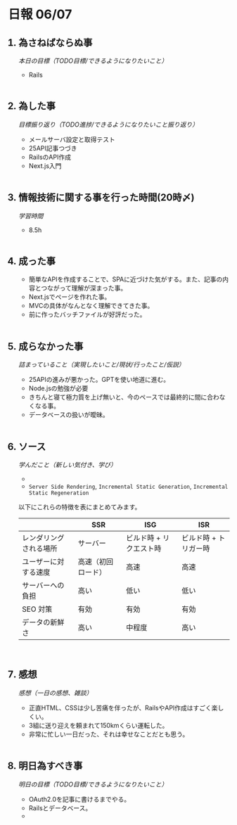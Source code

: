 # 日報 06/07


<ol>

## <li>為さねばならぬ事</li>

*本日の目標（TODO目標/できるようになりたいこと）*

  - Rails

<br>

## <li>為した事</li>

*目標振り返り（TODO進捗/できるようになりたいこと振り返り）*

  - メールサーバ設定と取得テスト
  - 25API記事つづき
  - RailsのAPI作成
  - Next.js入門

<br>


## <li>情報技術に関する事を行った時間(20時〆)</li>

*学習時間*

  - 8.5h

<br>


## <li>成った事</li>

  - 簡単なAPIを作成することで、SPAに近づけた気がする。また、記事の内容とつながって理解が深まった事。
  - Next.jsでページを作れた事。
  - MVCの具体がなんとなく理解できてきた事。
  - 前に作ったバッチファイルが好評だった。

<br>


## <li>成らなかった事</li>

*詰まっていること（実現したいこと/現状/行ったこと/仮説）*

  - 25APIの進みが悪かった。GPTを使い地道に進む。
  - Node.jsの勉強が必要
  - きちんと寝て極力質を上げ無いと、今のペースでは最終的に間に合わなくなる事。
  - データベースの扱いが曖昧。

<br>


## <li>ソース</li>

*学んだこと（新しい気付き、学び）*

  - 
  - `Server Side Rendering`, `Incremental Static Generation`, `Incremental Static Regeneration`

以下にこれらの特徴を表にまとめてみます。

|          | SSR  | ISG  | ISR  |
|----------|------|------|------|
| レンダリングされる場所  | サーバー | ビルド時 + リクエスト時 | ビルド時 + トリガー時 |
| ユーザーに対する速度  | 高速（初回ロード） | 高速 | 高速 |
| サーバーへの負担  | 高い | 低い | 低い |
| SEO 対策 | 有効 | 有効 | 有効 |
| データの新鮮さ | 高い | 中程度 | 高い |


<br>


## <li>感想</li>

*感想（一日の感想、雑談）*

  - 正直HTML、CSSは少し苦痛を伴ったが、RailsやAPI作成はすごく楽しくい。
  - 3組に送り迎えを頼まれて150kmくらい運転した。
  - 非常に忙しい一日だった、それは幸せなことだとも思う。

<br>


## <li>明日為すべき事</li>

*明日の目標（TODO目標/できるようになりたいこと）*

  - OAuth2.0を記事に書けるまでやる。
  - Railsとデータベース。
  - 

<!-- end -->

<br>

</ol>


